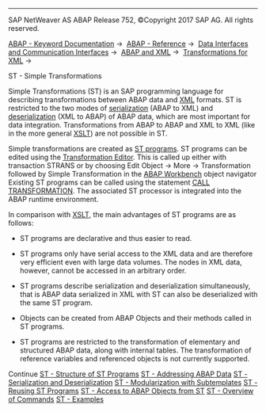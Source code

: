   

* * *

SAP NetWeaver AS ABAP Release 752, ©Copyright 2017 SAP AG. All rights reserved.

[ABAP - Keyword Documentation](javascript:call_link\('abenabap.htm'\)) →  [ABAP - Reference](javascript:call_link\('abenabap_reference.htm'\)) →  [Data Interfaces and Communication Interfaces](javascript:call_link\('abenabap_data_communication.htm'\)) →  [ABAP and XML](javascript:call_link\('abenabap_xml.htm'\)) →  [Transformations for XML](javascript:call_link\('abenabap_xml_trafos.htm'\)) → 

ST - Simple Transformations

Simple Transformations (ST) is an SAP programming language for describing transformations between ABAP data and [XML](javascript:call_link\('abenxml_glosry.htm'\) "Glossary Entry") formats. ST is restricted to the two modes of [serialization](javascript:call_link\('abenserialization_glosry.htm'\) "Glossary Entry") (ABAP to XML) and [deserialization](javascript:call_link\('abendeserialization_glosry.htm'\) "Glossary Entry") (XML to ABAP) of ABAP data, which are most important for data integration. Transformations from ABAP to ABAP and XML to XML (like in the more general [XSLT](javascript:call_link\('abenxslt_glosry.htm'\) "Glossary Entry")) are not possible in ST.

Simple transformations are created as [ST programs](javascript:call_link\('abenst_programs_structure.htm'\)). ST programs can be edited using the [Transformation Editor](javascript:call_link\('abentransformation_editor_glosry.htm'\) "Glossary Entry"). This is called up either with transaction STRANS or by choosing Edit Object → More → Transformation followed by Simple Transformation in the [ABAP Workbench](javascript:call_link\('abenabap_workbench_glosry.htm'\) "Glossary Entry") object navigator Existing ST programs can be called using the statement [CALL TRANSFORMATION](javascript:call_link\('abapcall_transformation.htm'\)). The associated ST processor is integrated into the ABAP runtime environment.

In comparison with [XSLT](javascript:call_link\('abenabap_xslt.htm'\)), the main advantages of ST programs are as follows:

-   ST programs are declarative and thus easier to read.

-   ST programs only have serial access to the XML data and are therefore very efficient even with large data volumes. The nodes in XML data, however, cannot be accessed in an arbitrary order.

-   ST programs describe serialization and deserialization simultaneously, that is ABAP data serialized in XML with ST can also be deserialized with the same ST program.

-   Objects can be created from ABAP Objects and their methods called in ST programs.

-   ST programs are restricted to the transformation of elementary and structured ABAP data, along with internal tables. The transformation of reference variables and referenced objects is not currently supported.

Continue
[ST - Structure of ST Programs](javascript:call_link\('abenst_programs_structure.htm'\))
[ST - Addressing ABAP Data](javascript:call_link\('abenst_addressing.htm'\))
[ST - Serialization and Deserialization](javascript:call_link\('abenst_serial_deserial.htm'\))
[ST - Modularization with Subtemplates](javascript:call_link\('abenst_modularization.htm'\))
[ST - Reusing ST Programs](javascript:call_link\('abenst_reuse.htm'\))
[ST - Access to ABAP Objects from ST](javascript:call_link\('abenst_abap_objects.htm'\))
[ST - Overview of Commands](javascript:call_link\('abenst_statements.htm'\))
[ST - Examples](javascript:call_link\('abenst_abexas.htm'\))